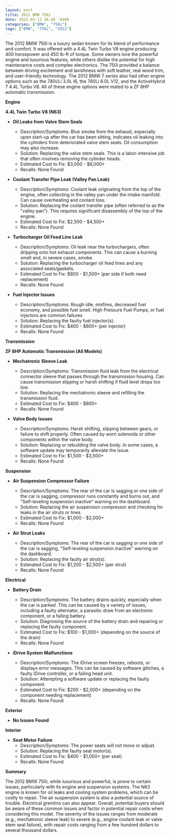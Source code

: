 ```yaml
---
layout: post
title: 2012 BMW 750i
date: 2025-03-12 16:48 -0400
categories: ["BMW", "750i"]
tags: ["BMW", "750i", "2012"]
---
```

The 2012 BMW 750i is a luxury sedan known for its blend of performance and comfort. It was offered with a 4.4L Twin Turbo V8 engine producing 400 horsepower and 450 lb-ft of torque. Some owners love the powerful engine and luxurious features, while others dislike the potential for high maintenance costs and complex electronics. The 750i provided a balance between driving excitement and lavishness with soft leather, real wood trim, and user-friendly technology. The 2012 BMW 7 series also had other engine options such as the 740i/Li 3.0L I6, the 760Li 6.0L V12, and the ActiveHybrid 7 4.4L Turbo V8. All of these engine options were mated to a ZF 8HP automatic transmission.

**Engine**

**4.4L Twin Turbo V8 (N63)**

* **Oil Leaks from Valve Stem Seals**
    * Description/Symptoms: Blue smoke from the exhaust, especially upon start-up after the car has been sitting, indicates oil leaking into the cylinders from deteriorated valve stem seals. Oil consumption may also increase.
    * Solution: Replacing the valve stem seals. This is a labor-intensive job that often involves removing the cylinder heads.
    * Estimated Cost to Fix: $3,000 - $6,000+
    * Recalls: None Found

* **Coolant Transfer Pipe Leak (Valley Pan Leak)**
    * Description/Symptoms: Coolant leak originating from the top of the engine, often collecting in the valley pan under the intake manifold. Can cause overheating and coolant loss.
    * Solution: Replacing the coolant transfer pipe (often referred to as the "valley pan"). This requires significant disassembly of the top of the engine.
    * Estimated Cost to Fix: $2,500 - $4,500+
    * Recalls: None Found

* **Turbocharger Oil Feed Line Leak**
    * Description/Symptoms: Oil leak near the turbochargers, often dripping onto hot exhaust components. This can cause a burning smell and, in severe cases, smoke.
    * Solution: Replacing the turbocharger oil feed lines and any associated seals/gaskets.
    * Estimated Cost to Fix: $800 - $1,500+ (per side if both need replacement)
    * Recalls: None Found

* **Fuel Injector Issues**
    * Description/Symptoms: Rough idle, misfires, decreased fuel economy, and possible fuel smell. High Pressure Fuel Pumps, or fuel injectors are common failures
    * Solution: Replacing the faulty fuel injector(s).
    * Estimated Cost to Fix: $400 - $800+ (per injector)
    * Recalls: None Found

**Transmission**

**ZF 8HP Automatic Transmission (All Models)**

* **Mechatronic Sleeve Leak**
    * Description/Symptoms: Transmission fluid leak from the electrical connector sleeve that passes through the transmission housing. Can cause transmission slipping or harsh shifting if fluid level drops too low.
    * Solution: Replacing the mechatronic sleeve and refilling the transmission fluid.
    * Estimated Cost to Fix: $400 - $800+
    * Recalls: None Found

* **Valve Body Issues**
    * Description/Symptoms: Harsh shifting, slipping between gears, or failure to shift properly. Often caused by worn solenoids or other components within the valve body.
    * Solution: Replacing or rebuilding the valve body. In some cases, a software update may temporarily alleviate the issue.
    * Estimated Cost to Fix: $1,500 - $3,500+
    * Recalls: None Found

**Suspension**

* **Air Suspension Compressor Failure**
    * Description/Symptoms: The rear of the car is sagging or one side of the car is sagging, compressor runs constantly and burns out, and "Self-leveling suspension inactive" warning on the dashboard.
    * Solution: Replacing the air suspension compressor and checking for leaks in the air struts or lines.
    * Estimated Cost to Fix: $1,000 - $2,000+
    * Recalls: None Found

* **Air Strut Leaks**
    * Description/Symptoms: The rear of the car is sagging or one side of the car is sagging, "Self-leveling suspension inactive" warning on the dashboard.
    * Solution: Replacing the faulty air strut(s).
    * Estimated Cost to Fix: $1,200 - $2,500+ (per strut)
    * Recalls: None Found

**Electrical**

* **Battery Drain**
    * Description/Symptoms: The battery drains quickly, especially when the car is parked. This can be caused by a variety of issues, including a faulty alternator, a parasitic draw from an electronic component, or a failing battery.
    * Solution: Diagnosing the source of the battery drain and repairing or replacing the faulty component.
    * Estimated Cost to Fix: $100 - $1,000+ (depending on the source of the drain)
    * Recalls: None Found

* **iDrive System Malfunctions**
    * Description/Symptoms: The iDrive screen freezes, reboots, or displays error messages. This can be caused by software glitches, a faulty iDrive controller, or a failing head unit.
    * Solution: Attempting a software update or replacing the faulty component.
    * Estimated Cost to Fix: $200 - $2,000+ (depending on the component needing replacement)
    * Recalls: None Found

**Exterior**

* **No Issues Found**

**Interior**

* **Seat Motor Failure**
    * Description/Symptoms: The power seats will not move or adjust.
    * Solution: Replacing the faulty seat motor(s).
    * Estimated Cost to Fix: $400 - $1,000+ (per seat)
    * Recalls: None Found

**Summary**

The 2012 BMW 750i, while luxurious and powerful, is prone to certain issues, particularly with its engine and suspension systems. The N63 engine is known for oil leaks and cooling system problems, which can be costly to repair. The air suspension system is also a potential source of trouble. Electrical gremlins can also appear. Overall, potential buyers should be aware of these common issues and factor in potential repair costs when considering this model. The severity of the issues ranges from moderate (e.g., mechatronic sleeve leak) to severe (e.g., engine coolant leak or valve stem seal failure), with repair costs ranging from a few hundred dollars to several thousand dollars.

